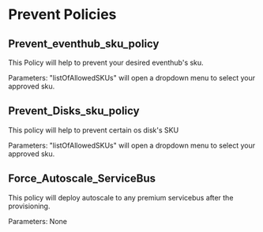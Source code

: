 # Prevent Policies

## Prevent_eventhub_sku_policy

This Policy will help to prevent your desired eventhub's sku.

Parameters: "listOfAllowedSKUs"
will open a dropdown menu to select your approved sku.

## Prevent_Disks_sku_policy

This policy will help to prevent certain os disk's SKU

Parameters: "listOfAllowedSKUs"
will open a dropdown menu to select your approved sku.

## Force_Autoscale_ServiceBus

This policy will deploy autoscale to any premium servicebus after the provisioning.

Parameters: None